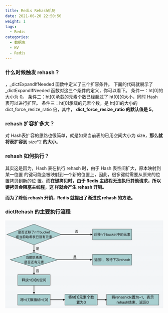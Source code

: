 ```yaml
---
title: Redis Rehash机制
date: 2021-06-20 22:50:50
weight: 1
tags:
  - Redis
categories: 
  - 数据库
  - KV  
  - Redis
---
```



<p></p>
<!-- more -->


### 什么时候触发 rehash？
，_dictExpandIfNeeded 函数中定义了三个扩容条件。
下面的代码就展示了 _dictExpandIfNeeded 函数对这三个条件的定义，你可以看下。
条件一：ht[0]的大小为 0。
条件二：ht[0]承载的元素个数已经超过了 ht[0]的大小，同时 Hash 表可以进行扩容。
条件三：ht[0]承载的元素个数，是 ht[0]的大小的 dict_force_resize_ratio 倍，其中，
**dict_force_resize_ratio 的默认值是 5**。

### rehash 扩容扩多大？
对 Hash表扩容的思路也很简单，就是如果当前表的已用空间大小为 size，**那么就将表扩容到** size*2 **的大小**。

### rehash 如何执行？
其实这是因为，Hash 表在执行 rehash 时，由于 Hash 表空间扩大，原本映射到某一位置
的键可能会被映射到一个新的位置上，因此，很多键就需要从原来的位置拷贝到新的位
置。**而在键拷贝时，由于 Redis 主线程无法执行其他请求，所以键拷贝会阻塞主线程，这
样就会产生 rehash 开销。**

**而为了降低 rehash 开销，Redis 就提出了渐进式 rehash 的方法。**


### dictRehash 的主要执行流程
![Rehash](./images/rehash.png)